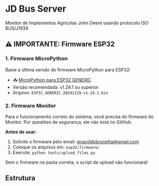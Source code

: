 # JD Bus Server

Monitor de Implementos Agrícolas John Deere usando protocolo ISO BUS/J1939

## ⚠️ IMPORTANTE: Firmware ESP32

### 1. Firmware MicroPython
Baixe a última versão do firmware MicroPython para ESP32:
- 📥 [MicroPython para ESP32 GENERIC](https://micropython.org/download/ESP32_GENERIC/)
- Versão recomendada: v1.24.1 ou superior
- Arquivo: `ESP32_GENERIC-20241129-v1.24.1.bin`

### 2. Firmware Monitor
Para o funcionamento correto do sistema, você precisa do firmware do Monitor. 
Por questões de segurança, ele não está no GitHub.

**Antes de usar:**
1. Solicite o firmware pelo email: givanildobrunetta@gmail.com
2. Coloque os arquivos em: `esp32/firmware/`
3. Execute: `python tools/upload_files.py`

Sem o firmware na pasta correta, o script de upload não funcionará!

## Estrutura 